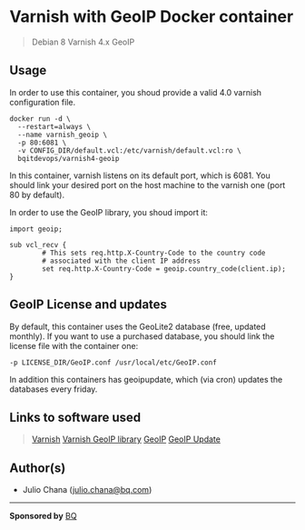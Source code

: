 # Varnish with GeoIP Docker container

> Debian 8
> Varnish 4.x
> GeoIP

## Usage

In order to use this container, you shoud provide a valid 4.0 varnish configuration file.

```
docker run -d \
  --restart=always \
  --name varnish_geoip \
  -p 80:6081 \
  -v CONFIG_DIR/default.vcl:/etc/varnish/default.vcl:ro \
  bqitdevops/varnish4-geoip
```

In this container, varnish listens on its default port, which is 6081. You should link your desired port on the host machine to the varnish one (port 80 by default).

In order to use the GeoIP library, you shoud import it:

```
import geoip;

sub vcl_recv {
        # This sets req.http.X-Country-Code to the country code
        # associated with the client IP address
        set req.http.X-Country-Code = geoip.country_code(client.ip);
}
```

## GeoIP License and updates

By default, this container uses the GeoLite2 database (free, updated monthly).
If you want to use a purchased database, you should link the license file with the container one:

```
-p LICENSE_DIR/GeoIP.conf /usr/local/etc/GeoIP.conf 
```

In addition this containers has geoipupdate, which (via cron) updates the databases every friday.

## Links to software used

> [Varnish](https://www.varnish-cache.org/)
> [Varnish GeoIP library](https://github.com/varnish/libvmod-geoip)
> [GeoIP](https://www.maxmind.com/en/geoip2-databases)
> [GeoIP Update](https://github.com/maxmind/geoipupdate)

## Author(s)

* Julio Chana (<julio.chana@bq.com>)

---
**Sponsored by** [BQ](http://www.bq.com)
